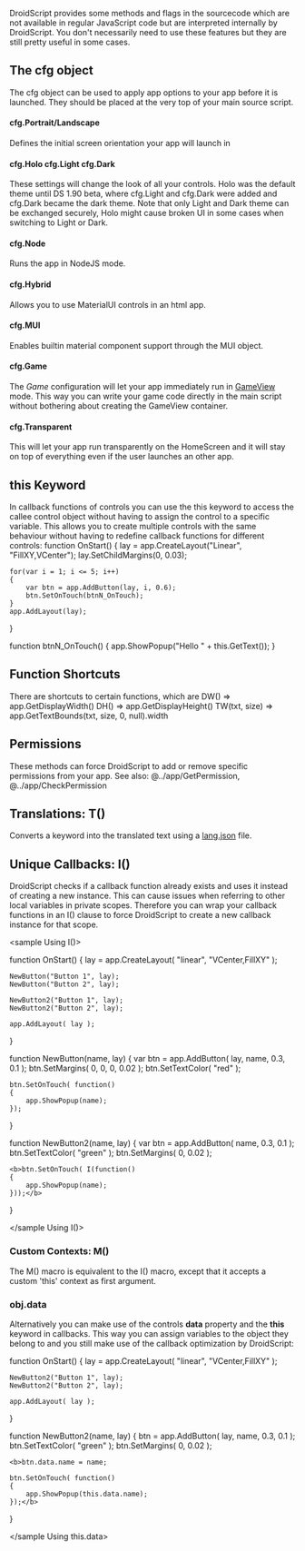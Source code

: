DroidScript provides some methods and flags in the sourcecode which are not available in regular JavaScript code but are interpreted internally by DroidScript.
You don't necessarily need to use these features but they are still pretty useful in some cases.

## The cfg object
The cfg object can be used to apply app options to your app before it is launched.
They should be placed at the very top of your main source script.

#### cfg.Portrait/Landscape
Defines the initial screen orientation your app will launch in

#### cfg.Holo cfg.Light cfg.Dark
These settings will change the look of all your controls. Holo was the default theme until DS 1.90 beta, where cfg.Light and cfg.Dark were added and cfg.Dark became the dark theme.
Note that only Light and Dark theme can be exchanged securely, Holo might cause broken UI in some cases when switching to Light or Dark.

#### cfg.Node
Runs the app in NodeJS mode.

#### cfg.Hybrid
Allows you to use MaterialUI controls in an html app.

#### cfg.MUI
Enables builtin material component support through the MUI object.
<premium>

#### cfg.Game
The _Game_ configuration will let your app immediately run in [GameView](../app/CreateGameView.htm) mode. This way you can write your game code directly in the main script without bothering about creating the GameView container.

#### cfg.Transparent
This will let your app run transparently on the HomeScreen and it will stay on top of everything even if the user launches an other app.
<premium>

<!-- ### cfg.NoDom
<red>Note: The _NoDom_ option is currently not available due to GooglePlays 64bit requirement since August 2019.
If you really need this feature switch back to [DS version 1.74](https://androidscript.org/apk/DroidScript_174)</red>

<!--By default your script is executed by a WebView which supports DOM elements and functions which are typically available in a web environment.

The NoDom config will make use of [googles V8 engine](https://v8.dev) instead which will cause these DOM objects not being available any more.
For example setInterval and setTimeout will not be available any more, but you can use the **app.@../app/Animate method instead**.

Furthermore the use of V8 will increase the execution speed of your app. Specifically it will increase the speed of app.* calls. Your app will commonly execute 3 to 8 times faster than usual which is quite useful when animating stuff or when creating ans modifying a huge amount of app controls.-->

## this Keyword
In callback functions of controls you can use the <js nobox>this</js> keyword to access the callee control object without having to assign the control to a specific variable. This allows you to create multiple controls with the same behaviour without having to redefine callback functions for different controls:
<sample Use Case of this>
function OnStart()
{
    lay = app.CreateLayout("Linear", "FillXY,VCenter");
    lay.SetChildMargins(0, 0.03);

    for(var i = 1; i <= 5; i++)
    {
        var btn = app.AddButton(lay, i, 0.6);
        btn.SetOnTouch(btnN_OnTouch);
    }
    app.AddLayout(lay);
}

function btnN_OnTouch()
{
    app.ShowPopup("Hello " + this.GetText());
}
</sample>

## Function Shortcuts
There are shortcuts to certain functions, which are
<js nobox>DW()</js> => <js nobox>app.GetDisplayWidth()</js>
<js nobox>DH()</js> => <js nobox>app.GetDisplayHeight()</js>
<js nobox>TW(txt, size)</js> => <js nobox>app.GetTextBounds(txt, size, 0, null).width</js>

## Permissions
These methods can force DroidScript to add or remove specific permissions from your app.
See also: @../app/GetPermission, @../app/CheckPermission

## Translations: T()
Converts a keyword into the translated text using a [lang.json](07FileStructure.htm#lang.json) file.

## Unique Callbacks: I()
DroidScript checks if a callback function already exists and uses it instead of creating a new instance.
This can cause issues when referring to other local variables in private scopes.
Therefore you can wrap your callback functions in an I() clause to force DroidScript to create a new callback instance for that scope.

<sample Using I()>

function OnStart()
{
	lay = app.CreateLayout( "linear", "VCenter,FillXY" );

	NewButton("Button 1", lay);
	NewButton("Button 2", lay);

	NewButton2("Button 1", lay);
	NewButton2("Button 2", lay);

	app.AddLayout( lay );
}

function NewButton(name, lay)
{
	var btn = app.AddButton( lay, name, 0.3, 0.1 );
	btn.SetMargins( 0, 0, 0, 0.02 );
	btn.SetTextColor( "red" );

	btn.SetOnTouch( function()
	{
		app.ShowPopup(name);
	});
}

function NewButton2(name, lay)
{
	var btn = app.AddButton( name, 0.3, 0.1 );
	btn.SetTextColor( "green" );
	btn.SetMargins( 0, 0.02 );

	<b>btn.SetOnTouch( I(function()
	{
		app.ShowPopup(name);
	}));</b>
}

</sample Using I()>

### Custom Contexts: M()
The M() macro is equivalent to the I() macro, except that it accepts a custom '<js nobox>this</js>' context as first argument.

### obj.data
Alternatively you can make use of the controls **data** property and the **this** keyword in callbacks.
This way you can assign variables to the object they belong to and you still make use of the callback optimization by DroidScript:

<sample Using this.data>

function OnStart()
{
	lay = app.CreateLayout( "linear", "VCenter,FillXY" );

	NewButton2("Button 1", lay);
	NewButton2("Button 2", lay);

	app.AddLayout( lay );
}

function NewButton2(name, lay)
{
	btn = app.AddButton( lay, name, 0.3, 0.1 );
	btn.SetTextColor( "green" );
	btn.SetMargins( 0, 0.02 );

	<b>btn.data.name = name;

	btn.SetOnTouch( function()
	{
		app.ShowPopup(this.data.name);
	});</b>
}

</sample Using this.data>
